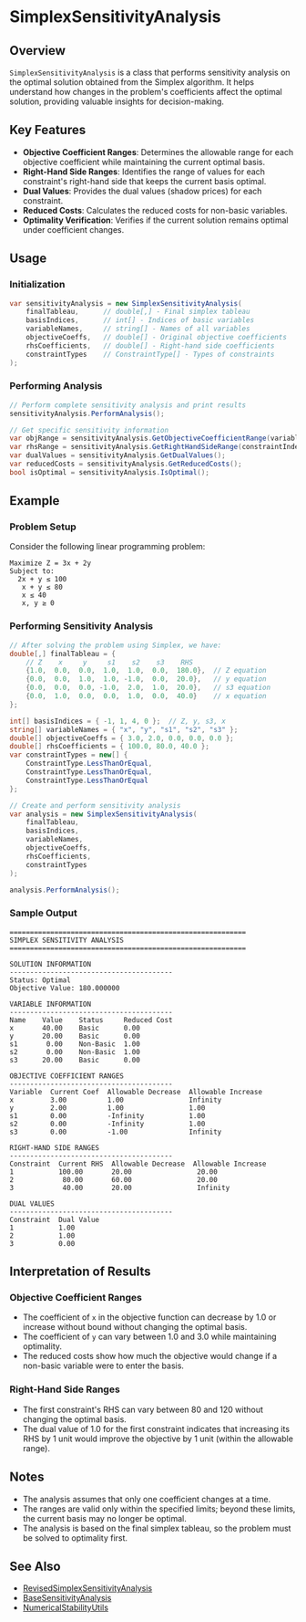 # SimplexSensitivityAnalysis

## Overview
`SimplexSensitivityAnalysis` is a class that performs sensitivity analysis on the optimal solution obtained from the Simplex algorithm. It helps understand how changes in the problem's coefficients affect the optimal solution, providing valuable insights for decision-making.

## Key Features
- **Objective Coefficient Ranges**: Determines the allowable range for each objective coefficient while maintaining the current optimal basis.
- **Right-Hand Side Ranges**: Identifies the range of values for each constraint's right-hand side that keeps the current basis optimal.
- **Dual Values**: Provides the dual values (shadow prices) for each constraint.
- **Reduced Costs**: Calculates the reduced costs for non-basic variables.
- **Optimality Verification**: Verifies if the current solution remains optimal under coefficient changes.

## Usage

### Initialization
```csharp
var sensitivityAnalysis = new SimplexSensitivityAnalysis(
    finalTableau,      // double[,] - Final simplex tableau
    basisIndices,      // int[] - Indices of basic variables
    variableNames,     // string[] - Names of all variables
    objectiveCoeffs,   // double[] - Original objective coefficients
    rhsCoefficients,   // double[] - Right-hand side coefficients
    constraintTypes    // ConstraintType[] - Types of constraints
);
```

### Performing Analysis
```csharp
// Perform complete sensitivity analysis and print results
sensitivityAnalysis.PerformAnalysis();

// Get specific sensitivity information
var objRange = sensitivityAnalysis.GetObjectiveCoefficientRange(variableIndex);
var rhsRange = sensitivityAnalysis.GetRightHandSideRange(constraintIndex);
var dualValues = sensitivityAnalysis.GetDualValues();
var reducedCosts = sensitivityAnalysis.GetReducedCosts();
bool isOptimal = sensitivityAnalysis.IsOptimal();
```

## Example

### Problem Setup
Consider the following linear programming problem:
```
Maximize Z = 3x + 2y
Subject to:
  2x + y ≤ 100
   x + y ≤ 80
   x ≤ 40
   x, y ≥ 0
```

### Performing Sensitivity Analysis
```csharp
// After solving the problem using Simplex, we have:
double[,] finalTableau = {
    // Z    x     y     s1    s2    s3    RHS
    {1.0,  0.0,  0.0,  1.0,  1.0,  0.0,  180.0},  // Z equation
    {0.0,  0.0,  1.0,  1.0, -1.0,  0.0,  20.0},   // y equation
    {0.0,  0.0,  0.0, -1.0,  2.0,  1.0,  20.0},   // s3 equation
    {0.0,  1.0,  0.0,  0.0,  1.0,  0.0,  40.0}    // x equation
};

int[] basisIndices = { -1, 1, 4, 0 };  // Z, y, s3, x
string[] variableNames = { "x", "y", "s1", "s2", "s3" };
double[] objectiveCoeffs = { 3.0, 2.0, 0.0, 0.0, 0.0 };
double[] rhsCoefficients = { 100.0, 80.0, 40.0 };
var constraintTypes = new[] { 
    ConstraintType.LessThanOrEqual, 
    ConstraintType.LessThanOrEqual, 
    ConstraintType.LessThanOrEqual 
};

// Create and perform sensitivity analysis
var analysis = new SimplexSensitivityAnalysis(
    finalTableau,
    basisIndices,
    variableNames,
    objectiveCoeffs,
    rhsCoefficients,
    constraintTypes
);

analysis.PerformAnalysis();
```

### Sample Output
```
==========================================================
SIMPLEX SENSITIVITY ANALYSIS
==========================================================

SOLUTION INFORMATION
----------------------------------------
Status: Optimal
Objective Value: 180.000000

VARIABLE INFORMATION
----------------------------------------
Name    Value    Status     Reduced Cost
x       40.00    Basic      0.00
y       20.00    Basic      0.00
s1       0.00    Non-Basic  1.00
s2       0.00    Non-Basic  1.00
s3      20.00    Basic      0.00

OBJECTIVE COEFFICIENT RANGES
----------------------------------------
Variable  Current Coef  Allowable Decrease  Allowable Increase
x         3.00          1.00                Infinity
y         2.00          1.00                1.00
s1        0.00          -Infinity           1.00
s2        0.00          -Infinity           1.00
s3        0.00          -1.00               Infinity

RIGHT-HAND SIDE RANGES
----------------------------------------
Constraint  Current RHS  Allowable Decrease  Allowable Increase
1           100.00       20.00                20.00
2            80.00       60.00                20.00
3            40.00       20.00                Infinity

DUAL VALUES
----------------------------------------
Constraint  Dual Value
1           1.00
2           1.00
3           0.00
```

## Interpretation of Results

### Objective Coefficient Ranges
- The coefficient of `x` in the objective function can decrease by 1.0 or increase without bound without changing the optimal basis.
- The coefficient of `y` can vary between 1.0 and 3.0 while maintaining optimality.
- The reduced costs show how much the objective would change if a non-basic variable were to enter the basis.

### Right-Hand Side Ranges
- The first constraint's RHS can vary between 80 and 120 without changing the optimal basis.
- The dual value of 1.0 for the first constraint indicates that increasing its RHS by 1 unit would improve the objective by 1 unit (within the allowable range).

## Notes
- The analysis assumes that only one coefficient changes at a time.
- The ranges are valid only within the specified limits; beyond these limits, the current basis may no longer be optimal.
- The analysis is based on the final simplex tableau, so the problem must be solved to optimality first.

## See Also
- [RevisedSimplexSensitivityAnalysis](./RevisedSimplexSensitivityAnalysis.md)
- [BaseSensitivityAnalysis](./BaseSensitivityAnalysis.md)
- [NumericalStabilityUtils](../utils/NumericalStabilityUtils.md)
